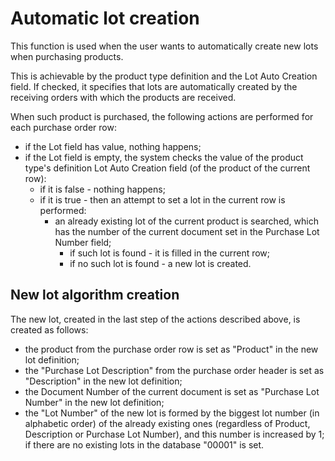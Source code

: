 # Automatic lot creation

This function is used when the user wants to automatically create new lots when purchasing products.
 
This is achievable by the product type definition and the Lot Auto Creation field. If checked, it specifies that lots are automatically created by the receiving orders with which the products are received.
 
When such product is purchased, the following actions are performed for each purchase order row:
 
- if the Lot field has value, nothing happens;
- if the Lot field is empty, the system checks the value of the product type's definition Lot Auto Creation field (of the product of the current row):
    - if it is false - nothing happens;
    - if it is true - then an attempt to set a lot in the current row is performed:
        - an already existing lot of the current product is searched, which has the number of the current document set in the Purchase Lot Number field;
           - if such lot is found - it is filled in the current row;
           - if no such lot is found - a new lot is created.

##  New lot algorithm creation

The new lot, created in the last step of the actions described above, is created as follows:
 
- the product from the purchase order row is set as "Product" in the new lot definition;
- the "Purchase Lot Description" from the purchase order header is set as "Description" in the new lot definition;
- the Document Number of the current document is set as "Purchase Lot Number" in the new lot definition;
- the "Lot Number" of the new lot is formed by the biggest lot number (in alphabetic order) of the already existing ones (regardless of Product, Description or Purchase Lot Number), and this number is increased by 1; if there are no existing lots in the database "00001" is set.


